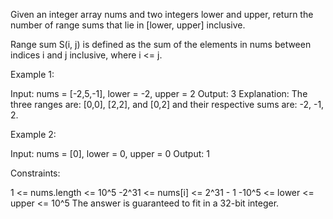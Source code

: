 Given an integer array nums and two integers lower and upper, return the
number of range sums that lie in [lower, upper] inclusive.

Range sum S(i, j) is defined as the sum of the elements in nums between
indices i and j inclusive, where i <= j.


Example 1:


Input: nums = [-2,5,-1], lower = -2, upper = 2
Output: 3
Explanation: The three ranges are: [0,0], [2,2], and [0,2] and their
respective sums are: -2, -1, 2.


Example 2:


Input: nums = [0], lower = 0, upper = 0
Output: 1



Constraints:


1 <= nums.length <= 10^5
-2^31 <= nums[i] <= 2^31 - 1
-10^5 <= lower <= upper <= 10^5
The answer is guaranteed to fit in a 32-bit integer.




